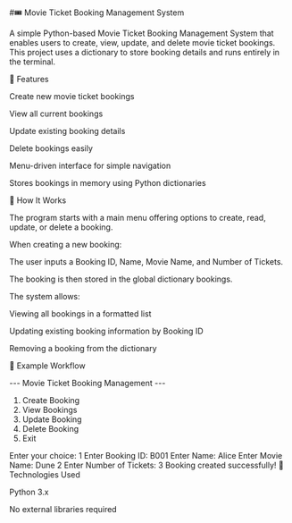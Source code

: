 #🎟️ Movie Ticket Booking Management System

A simple Python-based Movie Ticket Booking Management System that enables users to create, view, update, and delete movie ticket bookings.
This project uses a dictionary to store booking details and runs entirely in the terminal.

🧩 Features

Create new movie ticket bookings

View all current bookings

Update existing booking details

Delete bookings easily

Menu-driven interface for simple navigation

Stores bookings in memory using Python dictionaries

🧠 How It Works

The program starts with a main menu offering options to create, read, update, or delete a booking.

When creating a new booking:

The user inputs a Booking ID, Name, Movie Name, and Number of Tickets.

The booking is then stored in the global dictionary bookings.

The system allows:

Viewing all bookings in a formatted list

Updating existing booking information by Booking ID

Removing a booking from the dictionary

🧮 Example Workflow

--- Movie Ticket Booking Management ---
1. Create Booking
2. View Bookings
3. Update Booking
4. Delete Booking
5. Exit

Enter your choice: 1
Enter Booking ID: B001
Enter Name: Alice
Enter Movie Name: Dune 2
Enter Number of Tickets: 3
Booking created successfully!
🧰 Technologies Used

Python 3.x

No external libraries required
